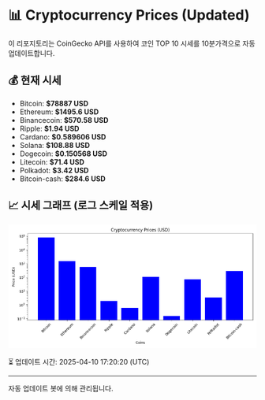 
# 📊 Cryptocurrency Prices (Updated)

이 리포지토리는 CoinGecko API를 사용하여 코인 TOP 10 시세를 10분가격으로 자동 업데이트합니다.

## 💰 현재 시세
- Bitcoin: **$78887 USD**
- Ethereum: **$1495.6 USD**
- Binancecoin: **$570.58 USD**
- Ripple: **$1.94 USD**
- Cardano: **$0.589606 USD**
- Solana: **$108.88 USD**
- Dogecoin: **$0.150568 USD**
- Litecoin: **$71.4 USD**
- Polkadot: **$3.42 USD**
- Bitcoin-cash: **$284.6 USD**

## 📈 시세 그래프 (로그 스케일 적용)
![Crypto Prices](crypto_prices.png)

⏳ 업데이트 시간: 2025-04-10 17:20:20 (UTC)

---
자동 업데이트 봇에 의해 관리됩니다.
